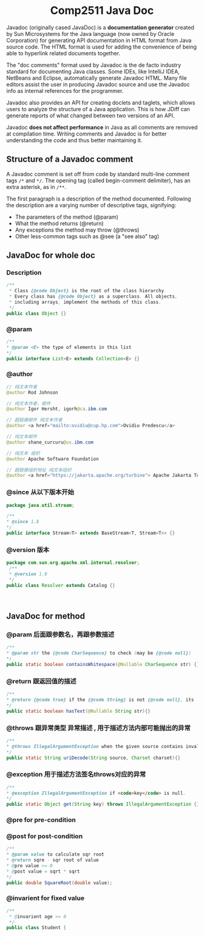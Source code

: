 # <center> Comp2511 Java Doc </center>

Javadoc (originally cased JavaDoc) is a **documentation generator** created by Sun Microsystems for the Java language (now owned by Oracle Corporation) for generating API documentation in HTML format from Java source code. The HTML format is used for adding the convenience of being able to hyperlink related documents together.

The "doc comments" format used by Javadoc is the de facto industry standard for documenting Java classes. Some IDEs, like IntelliJ IDEA, NetBeans and Eclipse, automatically generate Javadoc HTML. Many file editors assist the user in producing Javadoc source and use the Javadoc info as internal references for the programmer.

Javadoc also provides an API for creating doclets and taglets, which allows users to analyze the structure of a Java application. This is how JDiff can generate reports of what changed between two versions of an API.

Javadoc **does not affect performance** in Java as all comments are removed at compilation time. Writing comments and Javadoc is for better understanding the code and thus better maintaining it.

## Structure of a Javadoc comment
A Javadoc comment is set off from code by standard multi-line comment tags `/*` and `*/`. The opening tag (called begin-comment delimiter), has an extra asterisk, as in `/**`.

The first paragraph is a description of the method documented.
Following the description are a varying number of descriptive tags, signifying:
- The parameters of the method (@param)
- What the method returns (@return)
- Any exceptions the method may throw (@throws)
- Other less-common tags such as @see (a "see also" tag)

## **JavaDoc for whole doc**
### Description
~~~java
/**
 * Class {@code Object} is the root of the class hierarchy.
 * Every class has {@code Object} as a superclass. All objects,
 * including arrays, implement the methods of this class.
 */
public class Object {}
~~~

### @param
~~~java
/**
* @param <E> the type of elements in this list
*/
public interface List<E> extends Collection<E> {}
~~~

### @author

~~~java
// 纯文本作者
@author Rod Johnson

// 纯文本作者，邮件
@author Igor Hersht, igorh@ca.ibm.com

// 超链接邮件 纯文本作者
@author <a href="mailto:ovidiu@cup.hp.com">Ovidiu Predescu</a>

// 纯文本邮件
@author shane_curcuru@us.ibm.com

// 纯文本 组织
@author Apache Software Foundation

// 超链接组织地址 纯文本组织
@author <a href="https://jakarta.apache.org/turbine"> Apache Jakarta Turbine</a>
~~~

### @since 从以下版本开始

~~~java
package java.util.stream;

/**
* @since 1.8
*/
public interface Stream<T> extends BaseStream<T, Stream<T>> {}
~~~

### @version 版本
~~~java
package com.sun.org.apache.xml.internal.resolver;
 /**
 * @version 1.0
 */
public class Resolver extends Catalog {}
~~~
&nbsp;
## **JavaDoc for method**

### @param 后面跟参数名，再跟参数描述

~~~java
/**
* @param str the {@code CharSequence} to check (may be {@code null})
*/
public static boolean containsWhitespace(@Nullable CharSequence str) {}
~~~

### @return 跟返回值的描述

~~~java
/**
* @return {@code true} if the {@code String} is not {@code null}, its
*/
public static boolean hasText(@Nullable String str){}
~~~

### @throws 跟异常类型 异常描述 , 用于描述方法内部可能抛出的异常

~~~java
/**
* @throws IllegalArgumentException when the given source contains invalid encoded sequences
*/
public static String uriDecode(String source, Charset charset){}
~~~

### @exception 用于描述方法签名throws对应的异常
~~~java
/**
* @exception IllegalArgumentException if <code>key</code> is null.
*/
public static Object get(String key) throws IllegalArgumentException {}
~~~

### @pre for pre-condition
### @post for post-condition

~~~java
/**
* @param value to calculate sqr root
* @return sqre - sqr root of value
* @pre value >= 0
* @post value = sqrt * sqrt
*/
public double SquareRoot(double value);
~~~

### @invarient for fixed value
~~~java
/**
 * @invarient age >= 0
 */
public class Student {
~~~